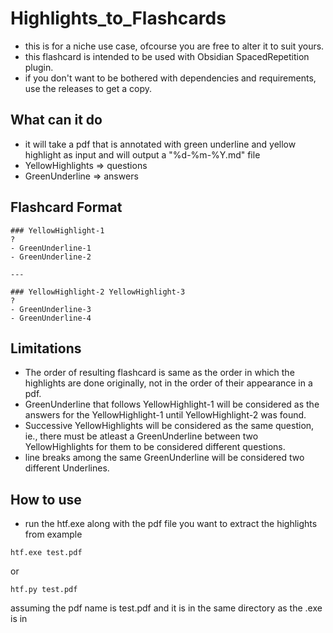 # Highlights_to_Flashcards
- this is for a niche use case, ofcourse you are free to alter it to suit yours.
- this flashcard is intended to be used with Obsidian SpacedRepetition plugin.
- if you don't want to be bothered with dependencies and requirements, use the releases to get a copy.

## What can it do
- it will take a pdf that is annotated with green underline and yellow highlight as input and will output a "%d-%m-%Y.md" file
- YellowHighlights => questions
- GreenUnderline => answers

## Flashcard Format
```
### YellowHighlight-1
?
- GreenUnderline-1
- GreenUnderline-2

---

### YellowHighlight-2 YellowHighlight-3
?
- GreenUnderline-3
- GreenUnderline-4
```

## Limitations
- The order of resulting flashcard is same as the order in which the highlights are done originally, not in the order of their appearance in a pdf.
- GreenUnderline that follows YellowHighlight-1 will be considered as the answers for the YellowHighlight-1 until YellowHighlight-2 was found.
- Successive YellowHighlights will be considered as the same question, ie., there must be atleast a GreenUnderline between two YellowHighlights for them to be considered different questions.
- line breaks among the same GreenUnderline will be considered two different Underlines.

## How to use
- run the htf.exe along with the pdf file you want to extract the highlights from example
```
htf.exe test.pdf
```
or
```
htf.py test.pdf
```
assuming the pdf name is test.pdf and it is in the same directory as the .exe is in
